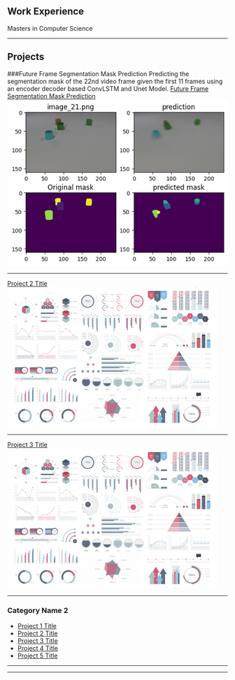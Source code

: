 ## Work Experience
<p>Masters in Computer Science</p>

---
## Projects
###Future Frame Segmentation Mask Prediction
Predicting the segmentation mask of the 22nd video frame given the first 11 frames using an encoder decoder based ConvLSTM and Unet Model. 
[Future Frame Segmentation Mask Prediction](/sample_page)
<img src="images/DLResults.jpg"/>

---
[Project 2 Title](/pdf/sample_presentation.pdf)
<img src="images/dummy_thumbnail.jpg?raw=true"/>

---
[Project 3 Title](http://example.com/)
<img src="images/dummy_thumbnail.jpg?raw=true"/>

---

### Category Name 2

- [Project 1 Title](http://example.com/)
- [Project 2 Title](http://example.com/)
- [Project 3 Title](http://example.com/)
- [Project 4 Title](http://example.com/)
- [Project 5 Title](http://example.com/)

---




---
